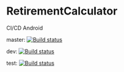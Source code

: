 # RetirementCalculator
CI/CD Android

master: [![Build status](https://build.appcenter.ms/v0.1/apps/e879f859-6372-481e-b719-653d6404651d/branches/master/badge)](https://appcenter.ms)

dev: [![Build status](https://build.appcenter.ms/v0.1/apps/e879f859-6372-481e-b719-653d6404651d/branches/develop/badge)](https://appcenter.ms)

test: [![Build status](https://build.appcenter.ms/v0.1/apps/e879f859-6372-481e-b719-653d6404651d/branches/test/badge)](https://appcenter.ms)
